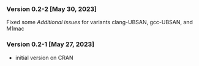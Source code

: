 
### Version 0.2-2 [May 30, 2023]

Fixed some *Additional issues* for variants clang-UBSAN, gcc-UBSAN, and M1mac


### Version 0.2-1 [May 27, 2023]

* initial version on CRAN
